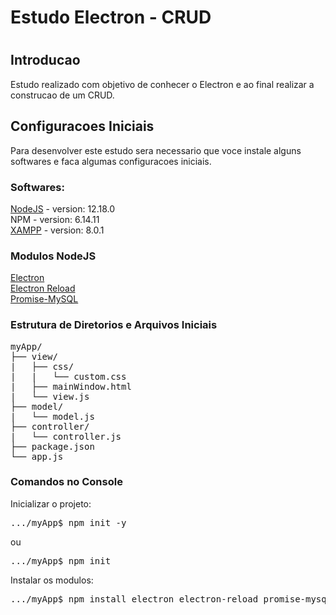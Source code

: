 <h1>Estudo Electron - CRUD<h1>

<h2>Introducao</h2>
  Estudo realizado com objetivo de conhecer o Electron e ao final realizar a construcao de um CRUD.

<h2>Configuracoes Iniciais</h2>
Para desenvolver este estudo sera necessario que voce instale alguns softwares e faca algumas configuracoes iniciais.

<h3>Softwares:</h3>
<a href="https://nodejs.org/en/">NodeJS</a> - version: 12.18.0<br>
NPM - version: 6.14.11 <br>
<a href="https://www.apachefriends.org/pt_br/index.html">XAMPP</a> - version: 8.0.1

<h3>Modulos NodeJS</h3>
<a href="https://www.electronjs.org/">Electron</a><br>
<a href="https://www.npmjs.com/package/electron-reload">Electron Reload</a><br>
<a href="https://www.npmjs.com/package/promise-mysql">Promise-MySQL</a>

<h3>Estrutura de Diretorios e Arquivos Iniciais</h3>
<pre>
myApp/
├── view/
|   ├── css/
|   |   └── custom.css    
|   ├── mainWindow.html
|   └── view.js
├── model/
|   └── model.js
├── controller/
|   └── controller.js
├── package.json
└── app.js
</pre>

<h3>Comandos no Console</h3>
<p>
Inicializar o projeto:
</p>
<pre>
.../myApp$ npm init -y
</pre>

ou

<pre>
.../myApp$ npm init
</pre>

<p>
Instalar os modulos:
</p>
<pre>
.../myApp$ npm install electron electron-reload promise-mysql
</pre>
